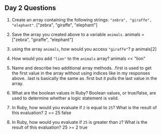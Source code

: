 ## Day 2 Questions

1. Create an array containing the following strings: `"zebra", "giraffe", "elephant"`.
["zebra", "giraffe", "elephant"]

1. Save the array you created above to a variable `animals`.
animals = ["zebra", "giraffe", "elephant"]

1. using the array `animals`, how would you access `"giraffe"`?
p animals[2]

1. How would you add `"lion"` to the `animals` array?
animals << "lion"

1. Name and describe two additional array methods.
.first is used to get the first value in the array without using indices like in my responses above.
.last is basically the same as .first but it pulls the last value in the array.

1. What are the boolean values in Ruby?
Boolean values, or true/false, are used to determine whether a logic statement is valid.

1. In Ruby, how would you evaluate if `2` is equal to `25`? What is the result of this evaluation?
2 == 25
false

1. In Ruby, how would you evaluate if `25` is greater than `2`? What is the result of this evaluation?
25 >= 2
true
